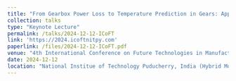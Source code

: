 ```yaml
---
title: "From Gearbox Power Loss to Temperature Prediction in Gears: Application to the Design of New Polymer Gear Concepts"
collection: talks
type: "Keynote Lecture"
permalink: /talks/2024-12-12-ICoFT
link: 'https://2024.icoftnitpy.com'
paperlink: /files/2024-12-12-ICoFT.pdf
venue: "4th International Conference on Future Technologies in Manufacturing, Automation, Design & Energy"
date: 2024-12-12
location: "National Institue of Technology Puducherry, India (Hybrid Mode)"
---
```

